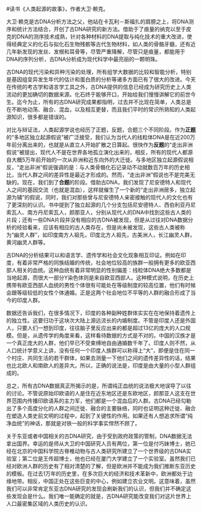 \#读书《人类起源的故事》，作者大卫·赖克。

大卫·赖克是古DNA分析方法之父，他站在卡瓦利－斯福扎的肩膀之上，将DNA测序和统计方法结合，开创了古DNA研究的新方法。借助于了痕量的纳克以至于皮克的DNA的测序技术成熟，针对各种材料的DNA提取与纯化技术的重大改进，使得经典定义的化石与拟化石生物残骸等古代生物材料，如人类的骨骼牙髓，还有近几年新发现的发丝、发根和耳骨等，尽管严重降解，尽管只是痕量，都能用于DNA的序列分析，古DNA分析成为现代科学中最亮丽的一颗明珠。

古DNA的现代污染和异种污染的处理，所有组学大数据的比较和智能分析，特别是基因组变异发生年代的估计和蛋白质的分析等诸多方面已有了很大的改进。今天在传统的考古学和语言学工具之外，古DNA提供的信息已经成为研究历史上人类流动的更加确切的数据来源。化石终于能够开口，开始给我们慢慢讲解它的前世今生。迄今为止，所有的古DNA研究成果都指明，过去并不比现在简单，人类总是在不断地动荡、融合、混血，以及相互更替，而且我们平时的常识所熟知的人类起源知识，很多都是错误的。

对比与辩证法，人类起源学说也经历了正题，反题，合题三个不同阶段。作为**正题**的“多地区独立起源假说”被广泛接受，我们认为当代人的线粒体DNA是在近200万年前分离出来的，也就是从直立人开始扩散之日算起。很快作为**反题**的“走出非洲假说”被提出，现代人不是在世界各地孤立演化出来的，相反，所有的现代人都源自大概5万年前开始的一次从非洲和近东向外的大迁徙。与多地区独立起源假说相反，“走出非洲”假说强调的是：与人类骨骼化石记录动不动就数百万年的历史相比，当代人群之间的差异性是最近才形成的。然而，“走出非洲”假说也不是完美无缺的。现在，我们到了**合题**的阶段。借助古DNA，我们发现了尼安德特人和现代人之间的基因交流（也就是混血），这样就催生了一个新的“走出非洲居多，独立起源为辅”的假说，同时，我们对那些曾与尼安德特人亲密接触的现代人的文化也有了更深刻的认识。书中提到了独立起源的几个分支包括尼安德特人、西伯利亚丹尼索瓦人、南方丹尼索瓦人，颜那亚人，分别从现代人的DNA中找到这些古人类的片段；还有一些DNA片段并没有相应的古DNA被发现，但是从过往对DNA数据分析的经验看来，应该有相应的古人类存在，但是尚未被发现，这些古人类被称为“幽灵人群”，如印度南方人祖先，印度北方人祖先，古美洲人，长江幽灵人群，黄河幽灵人群等。

古DNA的分析结果可以和语言学、遗传学和社会文化现象相互印证。例如在印度，有着非常严格的同族结婚的传统，社会地位较高的族群一般拥有更多的欧亚西部人相关的血统。这种血统有着非常明显的性别偏差：线粒体DNA绝大多数都是当地起源，而很大一部分Y染色体则是来自欧亚西部人。这种模式说明，在历史上携带有欧亚西部人血统的男性个体很有可能处在等级制度的较高位置，他们有时候会跟等级较低的女性个体通婚。正是这两个社会地位不平等的人群的融合形成了当今的印度人群。

数据还告诉我们，在很多情况下，印度的各种副种姓群体实实在在地保持着遗传上的独立性。这要归功于这块次大陆上源远流长的内婚制度。不管是印度人还是外国人，只要人们一想到印度，往往脑子里反应出来的都是超过13亿的庞大的人口规模。但是，从遗传学的角度来看，这样看待数据的方式是不对的。中国的汉族才是一个真正庞大的人群，他们早已不受束缚地自由通婚数千年了。印度人则不然，从人口统计学意义上讲，没有任何一个印度人族群可以称得上“大”，即便是住在同一个村庄、共同生活的若干群体，如果去测量一下他们之间的遗传差异性的话，结果也比北欧人和南欧人的差异大。所以，正确的说法是，印度是由大量的小型人群组成的。

总之，所有古DNA数据真正所揭示的是，所谓纯正血统的说法极大地误导了以往的讨论。不管说原始印欧语的人是住在近东地区还是东欧地区，颜那亚人这支在世界范围内传播印欧语系的主力军，他们都是一个混血后的人群。古DNA已经勾勒出了多个高度分化的人群之间迁徙、融合的主要脉络，同时也证明这种迁徙、融合在塑造人类史前文明的过程中，起到了关键性的作用。如果还有人想追求所谓“纯净血统”的神话，那就是对铁一般的科学事实悍然不顾了。

关于东亚或者中国相关的古DNA研究，由于受到政府政策的管制，DNA数据无法拿出国界。幸运的是师从大卫的中国研究人员有两位，第一位是付巧妹博士，她已经在北京的中国科学院古脊椎动物与古人类研究所建立了一个世界级的古DNA实验室；第二位是王传超博士，他也已经在厦门大学建立了一个实验室。虽然我们已经对欧洲人群的历史有了相对清楚的了解，但是欧洲并不能成为我们推断东亚历史的模板。在过去1万年的历史里，在多次巨大的经济和技术革新中，欧洲都处于边缘地带。相反，中国正处在这些巨变的中心，例如建立农业文明。这意味着，虽然我们可以非常肯定东亚古DNA研究的发现会刷新我们的认识，但我们并不确定这些发现会是什么。我们唯一能确定的就是，古DNA研究能改变我们对这片世界上人口最密集区域的人类历史的认识。